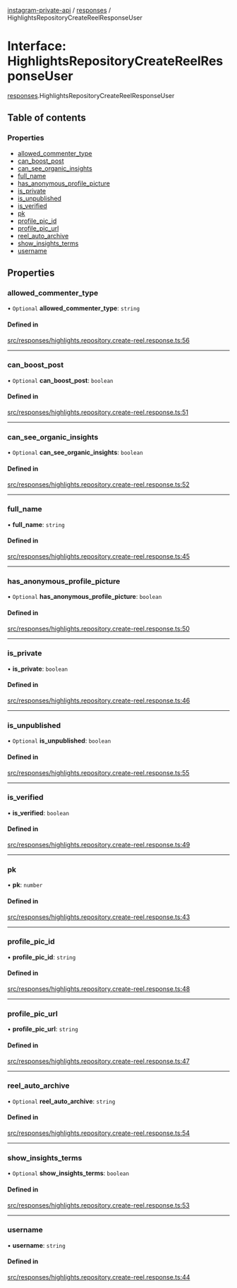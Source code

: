 [instagram-private-api](../../README.md) / [responses](../../modules/responses.md) / HighlightsRepositoryCreateReelResponseUser

# Interface: HighlightsRepositoryCreateReelResponseUser

[responses](../../modules/responses.md).HighlightsRepositoryCreateReelResponseUser

## Table of contents

### Properties

- [allowed\_commenter\_type](HighlightsRepositoryCreateReelResponseUser.md#allowed_commenter_type)
- [can\_boost\_post](HighlightsRepositoryCreateReelResponseUser.md#can_boost_post)
- [can\_see\_organic\_insights](HighlightsRepositoryCreateReelResponseUser.md#can_see_organic_insights)
- [full\_name](HighlightsRepositoryCreateReelResponseUser.md#full_name)
- [has\_anonymous\_profile\_picture](HighlightsRepositoryCreateReelResponseUser.md#has_anonymous_profile_picture)
- [is\_private](HighlightsRepositoryCreateReelResponseUser.md#is_private)
- [is\_unpublished](HighlightsRepositoryCreateReelResponseUser.md#is_unpublished)
- [is\_verified](HighlightsRepositoryCreateReelResponseUser.md#is_verified)
- [pk](HighlightsRepositoryCreateReelResponseUser.md#pk)
- [profile\_pic\_id](HighlightsRepositoryCreateReelResponseUser.md#profile_pic_id)
- [profile\_pic\_url](HighlightsRepositoryCreateReelResponseUser.md#profile_pic_url)
- [reel\_auto\_archive](HighlightsRepositoryCreateReelResponseUser.md#reel_auto_archive)
- [show\_insights\_terms](HighlightsRepositoryCreateReelResponseUser.md#show_insights_terms)
- [username](HighlightsRepositoryCreateReelResponseUser.md#username)

## Properties

### allowed\_commenter\_type

• `Optional` **allowed\_commenter\_type**: `string`

#### Defined in

[src/responses/highlights.repository.create-reel.response.ts:56](https://github.com/Nerixyz/instagram-private-api/blob/4971f34/src/responses/highlights.repository.create-reel.response.ts#L56)

___

### can\_boost\_post

• `Optional` **can\_boost\_post**: `boolean`

#### Defined in

[src/responses/highlights.repository.create-reel.response.ts:51](https://github.com/Nerixyz/instagram-private-api/blob/4971f34/src/responses/highlights.repository.create-reel.response.ts#L51)

___

### can\_see\_organic\_insights

• `Optional` **can\_see\_organic\_insights**: `boolean`

#### Defined in

[src/responses/highlights.repository.create-reel.response.ts:52](https://github.com/Nerixyz/instagram-private-api/blob/4971f34/src/responses/highlights.repository.create-reel.response.ts#L52)

___

### full\_name

• **full\_name**: `string`

#### Defined in

[src/responses/highlights.repository.create-reel.response.ts:45](https://github.com/Nerixyz/instagram-private-api/blob/4971f34/src/responses/highlights.repository.create-reel.response.ts#L45)

___

### has\_anonymous\_profile\_picture

• `Optional` **has\_anonymous\_profile\_picture**: `boolean`

#### Defined in

[src/responses/highlights.repository.create-reel.response.ts:50](https://github.com/Nerixyz/instagram-private-api/blob/4971f34/src/responses/highlights.repository.create-reel.response.ts#L50)

___

### is\_private

• **is\_private**: `boolean`

#### Defined in

[src/responses/highlights.repository.create-reel.response.ts:46](https://github.com/Nerixyz/instagram-private-api/blob/4971f34/src/responses/highlights.repository.create-reel.response.ts#L46)

___

### is\_unpublished

• `Optional` **is\_unpublished**: `boolean`

#### Defined in

[src/responses/highlights.repository.create-reel.response.ts:55](https://github.com/Nerixyz/instagram-private-api/blob/4971f34/src/responses/highlights.repository.create-reel.response.ts#L55)

___

### is\_verified

• **is\_verified**: `boolean`

#### Defined in

[src/responses/highlights.repository.create-reel.response.ts:49](https://github.com/Nerixyz/instagram-private-api/blob/4971f34/src/responses/highlights.repository.create-reel.response.ts#L49)

___

### pk

• **pk**: `number`

#### Defined in

[src/responses/highlights.repository.create-reel.response.ts:43](https://github.com/Nerixyz/instagram-private-api/blob/4971f34/src/responses/highlights.repository.create-reel.response.ts#L43)

___

### profile\_pic\_id

• **profile\_pic\_id**: `string`

#### Defined in

[src/responses/highlights.repository.create-reel.response.ts:48](https://github.com/Nerixyz/instagram-private-api/blob/4971f34/src/responses/highlights.repository.create-reel.response.ts#L48)

___

### profile\_pic\_url

• **profile\_pic\_url**: `string`

#### Defined in

[src/responses/highlights.repository.create-reel.response.ts:47](https://github.com/Nerixyz/instagram-private-api/blob/4971f34/src/responses/highlights.repository.create-reel.response.ts#L47)

___

### reel\_auto\_archive

• `Optional` **reel\_auto\_archive**: `string`

#### Defined in

[src/responses/highlights.repository.create-reel.response.ts:54](https://github.com/Nerixyz/instagram-private-api/blob/4971f34/src/responses/highlights.repository.create-reel.response.ts#L54)

___

### show\_insights\_terms

• `Optional` **show\_insights\_terms**: `boolean`

#### Defined in

[src/responses/highlights.repository.create-reel.response.ts:53](https://github.com/Nerixyz/instagram-private-api/blob/4971f34/src/responses/highlights.repository.create-reel.response.ts#L53)

___

### username

• **username**: `string`

#### Defined in

[src/responses/highlights.repository.create-reel.response.ts:44](https://github.com/Nerixyz/instagram-private-api/blob/4971f34/src/responses/highlights.repository.create-reel.response.ts#L44)
